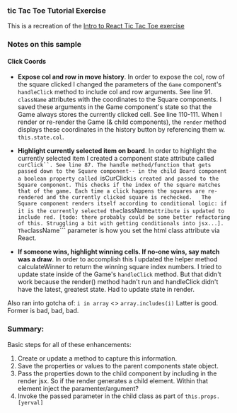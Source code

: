 ### tic Tac Toe Tutorial Exercise

This is a recreation of the [Intro to React Tic Tac Toe exercise](https://reactjs.org/tutorial/tutorial.html)


### Notes on this sample

#### Click Coords

- **Expose col and row in move history**. In order to expose the col, row of the square clicked I changed the parameters of the ```Game``` component's ```handleClick``` method to include col and row arguments. See line 91. ```className``` attributes with the coordinates to the Square components. I saved these arguments in the Game component's state so that the Game always stores the currently clicked cell. See line 110-111.
When I render or re-render the Game (& child components), the ```render``` method displays these coordinates in the history button by referencing them w. ```this.state.col```.

- **Highlight currently selected item on board**. In order to highlight the currently selected item I created a component state attribute called ```curClick``. See line 87. The handle method/function that gets passed down to the Square component-- in the child Board component a boolean property called ```isCurClick``` is created and passed to the Square component. This checks if the index of the square matches that of the game. Each time a click happens the squares are re-rendered and the currently clicked square is rechecked.  
The Square component renders itself according to conditional logic: if it is the currently selected the ```className``` attribute is updated to include red. [todo: there probably could be some better refactoring of this. Struggling a bit with getting conditionals into jsx...]. The ```className``` parameter is how you set the html class attribute via React.

- **If someone wins, highlight winning cells. If no-one wins, say match was a draw**. In order to accomplish this I updated the helper method calculateWinner to return the winning square index numbers. I tried to update state inside of the Game's ```handleClick``` method. But that didn't work because the render() method hadn't run and handleClick didn't have the latest, greatest state. Had to update state in render.

Also ran into gotcha of: 
	``` i in array ``` <> ```array.includes(i)```
Latter is good. Former is bad, bad, bad.


### Summary:

Basic steps for all of these enhancements:

1) Create or update a method to capture this information.
2) Save the properties or values to the parent components state object.
3) Pass the properties down to the child component by including in the render jsx. So if the render generates a child <Square> element. Within that element inject the paramenter/argument?
4) Invoke the passed parameter in the child class as part of ```this.props.[yerval]```


